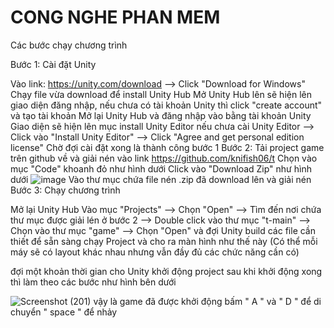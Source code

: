 # CONG NGHE PHAN MEM
Các bước chạy chương trình

Bước 1: Cài đặt Unity

Vào link: https://unity.com/download --> Click "Download for Windows"
Chạy file vừa download để install Unity Hub
Mở Unity Hub lên sẽ hiện lên giao diện đăng nhập, nếu chưa có tài khoản Unity thì click "create account" và tạo tài khoản
Mở lại Unity Hub và đăng nhập vào bằng tài khoản Unity
Giao diện sẽ hiện lên mục install Unity Editor nếu chưa cài Unity Editor --> Click vào "Install Unity Editor" --> Click "Agree and get personal edition license"
Chờ đợi cài đặt xong là thành công bước 1
Bước 2: Tải project game trên github về và giải nén
vào link https://github.com/knifish06/t Chọn vào mục "Code" khoanh đỏ như hình dưới
Click vào "Download Zip" như hình dưới
![image](https://github.com/knifish06/t/assets/133773588/bd480a74-9616-414d-90a1-215ed8478ed7)
Vào thư mục chứa file nén .zip đã download lên và giải nén
Bước 3: Chạy chương trình

Mở lại Unity Hub
Vào mục "Projects" --> Chọn "Open" --> Tìm đến nơi chứa thư mục được giải lén ở bước 2 --> Double click vào thư mục "t-main" --> Chọn vào thư mục "game" --> Chọn "Open" và đợi Unity build các file cần thiết để sẵn sàng chạy Project và cho ra màn hình như thế này (Có thể mỗi máy sẽ có layout khác nhau nhưng vẫn đầy đủ các chức năng cần có)

đợi một khoản thời gian cho Unity khởi động project
sau khi khởi động xong thì làm theo các bước như hình bên dưới

![Screenshot (201)](https://github.com/knifish06/t/assets/133773588/f93b3541-16ab-4503-8e13-6bd3e2ed03cc)
vậy là game đã được khởi động 
bấm " A " và " D " để di chuyển " space " để nhảy
